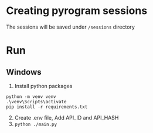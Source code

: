 # Creating pyrogram sessions

The sessions will be saved under `/sessions` directory

# Run

## Windows

1. Install python packages

```
python -m venv venv
.\venv\Scripts\activate
pip install -r requirements.txt
```

2. Create .env file, Add API_ID and API_HASH
3. `python ./main.py`
